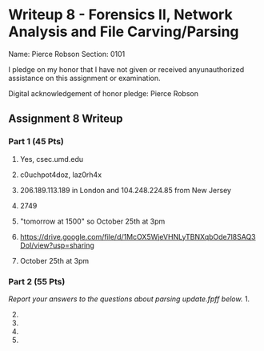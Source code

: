 Writeup 8 - Forensics II, Network Analysis and File Carving/Parsing
=====

Name: Pierce Robson
Section: 0101

I pledge on my honor that I have not given or received anyunauthorized assistance on this assignment or examination.

Digital acknowledgement of honor pledge: Pierce Robson  

## Assignment 8 Writeup

### Part 1 (45 Pts)
1. Yes, csec.umd.edu  

2. c0uchpot4doz, laz0rh4x

3. 206.189.113.189 in London and 104.248.224.85 from New Jersey

4. 2749  

5. "tomorrow at 1500" so October 25th at 3pm  

6. https://drive.google.com/file/d/1McOX5WjeVHNLyTBNXqbOde7l8SAQ3DoI/view?usp=sharing 

7. October 25th at 3pm  

### Part 2 (55 Pts)

*Report your answers to the questions about parsing update.fpff below.*
1.

2.

3.

4.

5.

